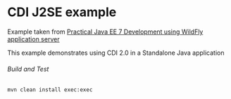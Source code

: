 CDI J2SE example
=====================================
Example taken from [Practical Java EE 7 Development using WildFly application server](http://www.itbuzzpress.com/ebooks/java-ee-7-development-on-wildfly.html)

This example demonstrates using CDI 2.0 in a Standalone Java application

###### Build and Test
```shell
mvn clean install exec:exec
```

 
